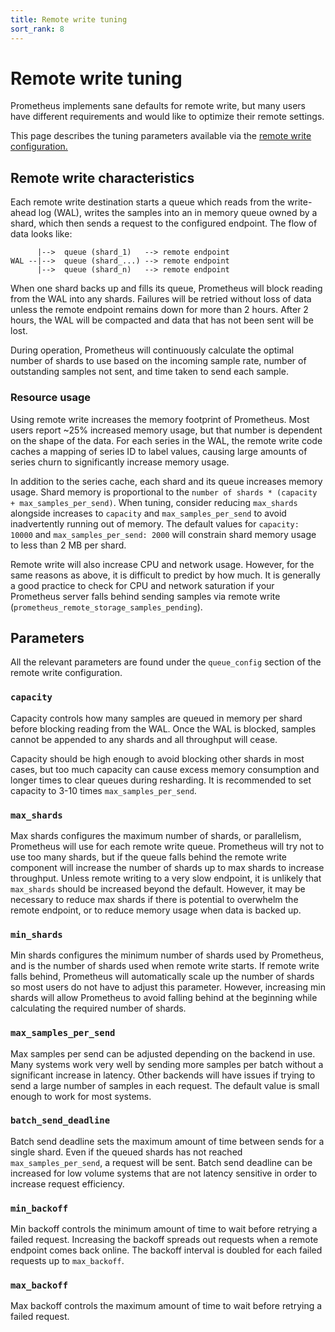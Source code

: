 ```yaml
---
title: Remote write tuning
sort_rank: 8
---
```


# Remote write tuning

Prometheus implements sane defaults for remote write, but many users have
different requirements and would like to optimize their remote settings.

This page describes the tuning parameters available via the [remote write
configuration.](/docs/prometheus/latest/configuration/configuration/#remote_write)

## Remote write characteristics

Each remote write destination starts a queue which reads from the write-ahead
log (WAL), writes the samples into an in memory queue owned by a shard, which
then sends a request to the configured endpoint. The flow of data looks like:

```
      |-->  queue (shard_1)   --> remote endpoint
WAL --|-->  queue (shard_...) --> remote endpoint
      |-->  queue (shard_n)   --> remote endpoint
```

When one shard backs up and fills its queue, Prometheus will block reading from
the WAL into any shards. Failures will be retried without loss of data unless
the remote endpoint remains down for more than 2 hours. After 2 hours, the WAL
will be compacted and data that has not been sent will be lost.

During operation, Prometheus will continuously calculate the optimal number of
shards to use based on the incoming sample rate, number of outstanding samples
not sent, and time taken to send each sample.

### Resource usage

Using remote write increases the memory footprint of Prometheus. Most users
report ~25% increased memory usage, but that number is dependent on the shape
of the data. For each series in the WAL, the remote write code caches a mapping
of series ID to label values, causing large amounts of series churn to
significantly increase memory usage.

In addition to the series cache, each shard and its queue increases memory
usage. Shard memory is proportional to the `number of shards * (capacity +
max_samples_per_send)`. When tuning, consider reducing `max_shards` alongside
increases to `capacity` and `max_samples_per_send` to avoid inadvertently
running out of memory. The default values for `capacity: 10000` and
`max_samples_per_send: 2000` will constrain shard memory usage to less than 2
MB per shard.

Remote write will also increase CPU and network usage. However, for the same
reasons as above, it is difficult to predict by how much. It is generally a
good practice to check for CPU and network saturation if your Prometheus server
falls behind sending samples via remote write
(`prometheus_remote_storage_samples_pending`).

## Parameters

All the relevant parameters are found under the `queue_config` section of the
remote write configuration.

### `capacity`

Capacity controls how many samples are queued in memory per shard before
blocking reading from the WAL. Once the WAL is blocked, samples cannot be
appended to any shards and all throughput will cease.

Capacity should be high enough to avoid blocking other shards in most
cases, but too much capacity can cause excess memory consumption and longer
times to clear queues during resharding. It is recommended to set capacity
to 3-10 times `max_samples_per_send`.

### `max_shards`

Max shards configures the maximum number of shards, or parallelism, Prometheus
will use for each remote write queue. Prometheus will try not to use too many
shards, but if the queue falls behind the remote write component will increase
the number of shards up to max shards to increase throughput. Unless remote
writing to a very slow endpoint, it is unlikely that `max_shards` should be
increased beyond the default. However, it may be necessary to reduce max shards
if there is potential to overwhelm the remote endpoint, or to reduce memory
usage when data is backed up.

### `min_shards`

Min shards configures the minimum number of shards used by Prometheus, and is
the number of shards used when remote write starts. If remote write falls
behind, Prometheus will automatically scale up the number of shards so most
users do not have to adjust this parameter. However, increasing min shards will
allow Prometheus to avoid falling behind at the beginning while calculating the
required number of shards.

### `max_samples_per_send`

Max samples per send can be adjusted depending on the backend in use. Many
systems work very well by sending more samples per batch without a significant
increase in latency. Other backends will have issues if trying to send a large
number of samples in each request. The default value is small enough to work for
most systems.

### `batch_send_deadline`

Batch send deadline sets the maximum amount of time between sends for a single
shard. Even if the queued shards has not reached `max_samples_per_send`, a
request will be sent. Batch send deadline can be increased for low volume
systems that are not latency sensitive in order to increase request efficiency.

### `min_backoff`

Min backoff controls the minimum amount of time to wait before retrying a failed
request. Increasing the backoff spreads out requests when a remote endpoint
comes back online. The backoff interval is doubled for each failed requests up
to `max_backoff`.

### `max_backoff`

Max backoff controls the maximum amount of time to wait before retrying a failed
request.
